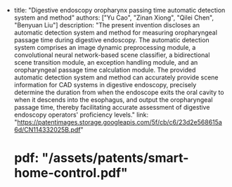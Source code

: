 - title: "Digestive endoscopy oropharynx passing time automatic detection system and method"
  authors: ["Yu Cao", "Zinan Xiong", "Qilei Chen", "Benyuan Liu"]
  description: "The present invention discloses an automatic detection system and method for measuring oropharyngeal passage time during digestive endoscopy. The automatic detection system comprises an image dynamic preprocessing module, a convolutional neural network-based scene classifier, a bidirectional scene transition module, an exception handling module, and an oropharyngeal passage time calculation module. The provided automatic detection system and method can accurately provide scene information for CAD systems in digestive endoscopy, precisely determine the duration from when the endoscope exits the oral cavity to when it descends into the esophagus, and output the oropharyngeal passage time, thereby facilitating accurate assessment of digestive endoscopy operators' proficiency levels."
  link: "https://patentimages.storage.googleapis.com/5f/cb/c6/23d2e568615a6d/CN114332025B.pdf"
  # pdf: "/assets/patents/smart-home-control.pdf"
